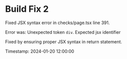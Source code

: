 # Build Fix 2

Fixed JSX syntax error in checks/page.tsx line 391.

Error was: Unexpected token `div`. Expected jsx identifier

Fixed by ensuring proper JSX syntax in return statement.

Timestamp: 2024-01-20 12:00:00
